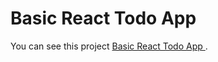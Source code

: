 # Basic React Todo App

You can see this project [Basic React Todo App ](https://kaantprk-react-todol.surge.sh).

